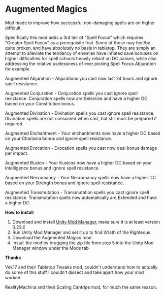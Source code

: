 # Augmented Magics
Mod made to improve how successful non-damaging spells are on higher difficult.

Specifically this mod adds a 3rd teir of "Spell Focus" which requires "Greater Spell Focus" as a prerequisite feat. Some of these may feel/be quite broken, and have absolutely no basis in tabletop. They are simply an attempt to alleviate the tendancy of enemies have inflated save bonuses on higher difficulties for spell schools heavily reliant on DC passes, while also addressing the relative uselessness of ever picking Spell Focus Abjuration for example.

Augmented Abjuration - Abjurations you cast now last 24 hours and ignore spell resistance.

Augmented Conjuration - Conjuration spells you cast ignore spell resistance. Conjuration spells now are Selective and have a higher DC based on your Constitution bonus.

Augmented Divination - Divination spells you cast ignore spell resistance. Divination spells are not consumed when cast, but still must be prepared if required.

Augmented Enchantment - Your enchantments now have a higher DC based on your Charisma bonus and ignore spell resistance.

Augmented Evocation - Evocation spells you cast now deal bonus damage per impact.

Augmented Illusion - Your illusions now have a higher DC based on your Intelligence bonus and ignore spell resistance.

Augmented Necromancy - Your Necromancy spells now have a higher DC based on your Strength bonus and ignore spell resistance.

Augmented Transmutation - Transmutation spells you cast ignore spell resistance. Transmutation spells now automatically are Extended and have a higher DC.

**How to install**

1. Download and install [Unity Mod Manager](https://github.com/newman55/unity-mod-manager), make sure it is at least version 0.23.0
2. Run Unity Mod Manager and set it up to find Wrath of the Righteous
3. Download the Augmented Magics mod
4. Install the mod by dragging the zip file from step 5 into the Unity Mod Manager window under the Mods tab

**Thanks**

Vek17 and their Tabletop Tweaks mod, couldn't understand how to actually do some of this stuff I couldn't dissect and take apart how your mod worked. 

RealityMachina and their Scaling Cantrips mod, for much the same reason.